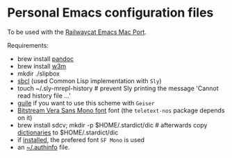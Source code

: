 # Personal Emacs configuration files

To be used with the [Railwaycat Emacs Mac Port](https://github.com/railwaycat/homebrew-emacsmacport).

Requirements:

- brew install [pandoc](https://pandoc.org)
- brew install [w3m](https://w3m.sourceforge.net)
- mkdir ./slipbox
- [sbcl](https://www.sbcl.org) (used Common Lisp implementation with `Sly`)
- touch ~/.sly-mrepl-history # prevent Sly printing the message 'Cannot read history file ...'
- [guile](https://www.gnu.org/software/guile/) if you want to use this scheme with `Geiser`
- [Bitstream Vera Sans Mono font](http://legionfonts.com/fonts/bitstream-vera-sans-mono) font (the `teletext-nos` package depends on it)
- brew install sdcv; mkdir -p $HOME/.stardict/dic # afterwards copy [dictionaries](http://download.huzheng.org/babylon/) to $HOME/.stardict/dic
- if [installed](https://medium.com/@shashikant.jagtap/getting-apples-sf-mono-font-in-macos-1de5183add84), the prefered font `SF Mono` is used
- an [~/.authinfo](https://linil.wordpress.com/2008/01/18/gnus-gmail/) file.
